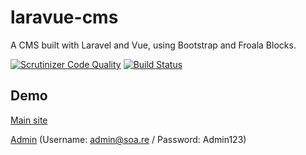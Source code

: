 # laravue-cms
A CMS built with Laravel and Vue, using Bootstrap and Froala Blocks.

[![Scrutinizer Code Quality](https://scrutinizer-ci.com/g/soarecostin/laravue-cms/badges/quality-score.png?b=master)](https://scrutinizer-ci.com/g/soarecostin/laravue-cms/?branch=master)
[![Build Status](https://scrutinizer-ci.com/g/soarecostin/laravue-cms/badges/build.png?b=master)](https://scrutinizer-ci.com/g/soarecostin/laravue-cms/build-status/master)

## Demo
[Main site](https://laravue.soa.re/)

[Admin](https://laravue.soa.re/admin)
(Username: admin@soa.re / Password: Admin123)
